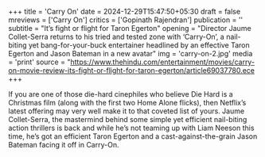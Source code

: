 +++
title = 'Carry On'
date = 2024-12-29T15:47:50+05:30
draft = false
mreviews = ['Carry On']
critics = ['Gopinath Rajendran']
publication = ''
subtitle = "It’s fight or flight for Taron Egerton"
opening = "Director Jaume Collet-Serra returns to his tried and tested zone with ‘Carry-On’, a nail-biting yet bang-for-your-buck entertainer headlined by an effective Taron Egerton and Jason Bateman in a new avatar"
img = 'carry-on-2.jpg'
media = 'print'
source = "https://www.thehindu.com/entertainment/movies/carry-on-movie-review-its-fight-or-flight-for-taron-egerton/article69037780.ece
+++

If you are one of those die-hard cinephiles who believe Die Hard is a Christmas film (along with the first two Home Alone flicks), then Netflix’s latest offering may very well make it to that coveted list of yours. Jaume Collet-Serra, the mastermind behind some simple yet efficient nail-biting action thrillers is back and while he’s not teaming up with Liam Neeson this time, he’s got an efficient Taron Egerton and a cast-against-the-grain Jason Bateman facing it off in Carry-On.
